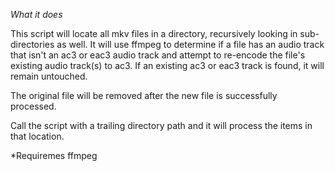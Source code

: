 *What it does*

This script will locate all mkv files in a directory, recursively looking in sub-
directories as well. It will use ffmpeg to determine if a file has an audio track that isn't
an ac3 or eac3 audio track and attempt to re-encode the file's existing audio track(s) to
ac3. If an existing ac3 or eac3 track is found, it will remain untouched.

The original file will be removed after the new file is successfully processed.

Call the script with a trailing directory path and it will process the items in that location.

*Requiremes ffmpeg
